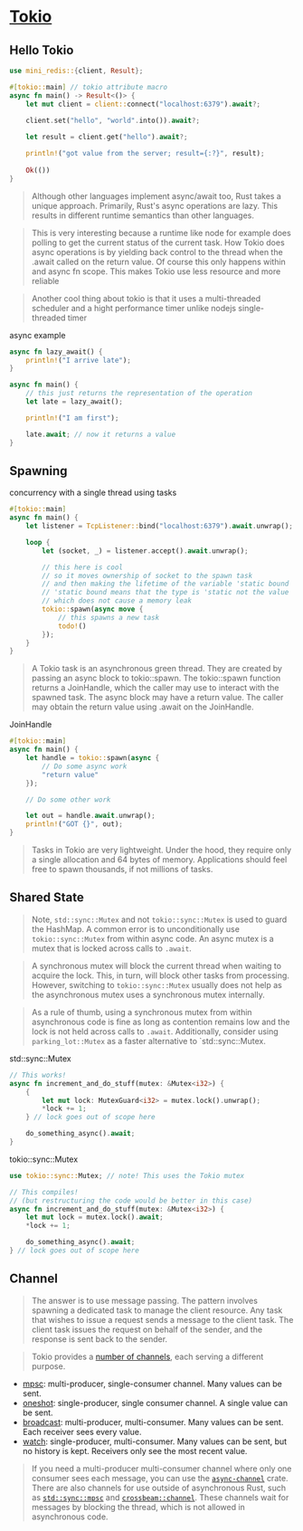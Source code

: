 # [Tokio](https://tokio.rs/tokio/tutorial)

## Hello Tokio

```rust
use mini_redis::{client, Result};

#[tokio::main] // tokio attribute macro
async fn main() -> Result<()> {
    let mut client = client::connect("localhost:6379").await?;
    
    client.set("hello", "world".into()).await?;

    let result = client.get("hello").await?;

    println!("got value from the server; result={:?}", result);
    
    Ok(())
}
```

>Although other languages implement async/await too, Rust takes a unique approach. Primarily, Rust's async operations are lazy. This results in different runtime semantics than other languages.

>This is very interesting because a runtime like node for example does polling to get the current status of the current task. How Tokio does async operations is by yielding back control to the thread when the .await called on the return value. Of course this only happens within and async fn scope. This makes Tokio use less resource and more reliable

>Another cool thing about tokio is that it uses a multi-threaded scheduler and a hight performance timer unlike nodejs single-threaded timer

async example
```rust
async fn lazy_await() {
	println!("I arrive late");
}

async fn main() {
	// this just returns the representation of the operation
	let late = lazy_await();

	println!("I am first");

	late.await; // now it returns a value
}
```

## Spawning

concurrency with a single thread using tasks
```rust
#[tokio::main]
async fn main() {
    let listener = TcpListener::bind("localhost:6379").await.unwrap();

    loop {
        let (socket, _) = listener.accept().await.unwrap();

		// this here is cool
		// so it moves ownership of socket to the spawn task
		// and then making the lifetime of the variable 'static bound
		// 'static bound means that the type is 'static not the value
		// which does not cause a memory leak
        tokio::spawn(async move {
			// this spawns a new task
            todo!()
        });
    }
}
```

>A Tokio task is an asynchronous green thread. They are created by passing an async block to tokio::spawn. The tokio::spawn function returns a JoinHandle, which the caller may use to interact with the spawned task. The async block may have a return value. The caller may obtain the return value using .await on the JoinHandle.

JoinHandle
```rust
#[tokio::main]
async fn main() {
    let handle = tokio::spawn(async {
        // Do some async work
        "return value"
    });

    // Do some other work

    let out = handle.await.unwrap();
    println!("GOT {}", out);
}
```

>Tasks in Tokio are very lightweight. Under the hood, they require only a single allocation and 64 bytes of memory. Applications should feel free to spawn thousands, if not millions of tasks.

## Shared State

>Note, `std::sync::Mutex` and not `tokio::sync::Mutex` is used to guard the HashMap. A common error is to unconditionally use `tokio::sync::Mutex` from within async code. An async mutex is a mutex that is locked across calls to `.await`.

>A synchronous mutex will block the current thread when waiting to acquire the lock. This, in turn, will block other tasks from processing. However, switching to `tokio::sync::Mutex` usually does not help as the asynchronous mutex uses a synchronous mutex internally.

>As a rule of thumb, using a synchronous mutex from within asynchronous code is fine as long as contention remains low and the lock is not held across calls to `.await`. Additionally, consider using `parking_lot::Mutex` as a faster alternative to `std::sync::Mutex.

std::sync::Mutex
```rust
// This works!
async fn increment_and_do_stuff(mutex: &Mutex<i32>) {
    {
        let mut lock: MutexGuard<i32> = mutex.lock().unwrap();
        *lock += 1;
    } // lock goes out of scope here

    do_something_async().await;
}
```

tokio::sync::Mutex
```rust
use tokio::sync::Mutex; // note! This uses the Tokio mutex

// This compiles!
// (but restructuring the code would be better in this case)
async fn increment_and_do_stuff(mutex: &Mutex<i32>) {
    let mut lock = mutex.lock().await;
    *lock += 1;

    do_something_async().await;
} // lock goes out of scope here
```

## Channel

>The answer is to use message passing. The pattern involves spawning a dedicated task to manage the client resource. Any task that wishes to issue a request sends a message to the client task. The client task issues the request on behalf of the sender, and the response is sent back to the sender.

>Tokio provides a [number of channels](https://docs.rs/tokio/1/tokio/sync/index.html), each serving a different purpose.

-   [mpsc](https://docs.rs/tokio/1/tokio/sync/mpsc/index.html): multi-producer, single-consumer channel. Many values can be sent.
-   [oneshot](https://docs.rs/tokio/1/tokio/sync/oneshot/index.html): single-producer, single consumer channel. A single value can be sent.
-   [broadcast](https://docs.rs/tokio/1/tokio/sync/broadcast/index.html): multi-producer, multi-consumer. Many values can be sent. Each receiver sees every value.
-   [watch](https://docs.rs/tokio/1/tokio/sync/watch/index.html): single-producer, multi-consumer. Many values can be sent, but no history is kept. Receivers only see the most recent value.

>If you need a multi-producer multi-consumer channel where only one consumer sees each message, you can use the [`async-channel`](https://docs.rs/async-channel/) crate. There are also channels for use outside of asynchronous Rust, such as [`std::sync::mpsc`](https://doc.rust-lang.org/stable/std/sync/mpsc/index.html) and [`crossbeam::channel`](https://docs.rs/crossbeam/latest/crossbeam/channel/index.html). These channels wait for messages by blocking the thread, which is not allowed in asynchronous code.